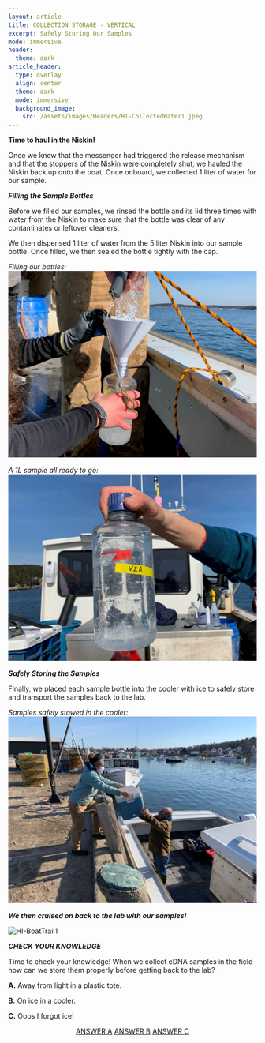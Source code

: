 ```yaml
---
layout: article
title: COLLECTION STORAGE - VERTICAL
excerpt: Safely Storing Our Samples
mode: immersive
header:
  theme: dark
article_header:
  type: overlay
  align: center
  theme: dark
  mode: immersive
  background_image:
    src: /assets/images/Headers/HI-CollectedWater1.jpeg
---
```


**Time to haul in the Niskin!**

Once we knew that the messenger had triggered the release mechanism and that the stoppers of the Niskin were completely shut, we hauled the Niskin back up onto the boat. Once onboard, we collected 1 liter of water for our sample. 


***Filling the Sample Bottles***

Before we filled our samples, we rinsed the bottle and its lid three times with water from the Niskin to make sure that the bottle was clear of any contaminates or leftover cleaners. 

We then dispensed 1 liter of water from the 5 liter Niskin into our sample bottle. Once filled, we then sealed the bottle tightly with the cap.



<!-- *Dispensing the sample water:*
![HI-BottleFilling2](/assets/images/HI/HI-BottleFilling2.jpeg) --> 

<!--*Filling our bottles:*
![HI-BottleFilling3](/assets/images/HI/HI-BottleFilling3.jpeg) -->

*Filling our bottles:*
![HI-BottleFilling3B](/assets/images/HI/HI-BottleFilling3B.jpeg)

<!--*A 1L sample all ready to go:*
![HI-CollectedWater1](/assets/images/HI/HI-CollectedWater1.jpeg)-->  
*A 1L sample all ready to go:*
![HI-CollectedWater1B](/assets/images/HI/HI-CollectedWater1B.jpeg)


***Safely Storing the Samples***

Finally, we placed each sample bottle into the cooler with ice to safely store and transport the samples back to the lab.

*Samples safely stowed in the cooler:*
![HI-CoolerHandoff1](/assets/images/HI/HI-CoolerHandoff1.jpeg)  



***We then cruised on back to the lab with our samples!***


![HI-BoatTrail1](/assets/images/HI/HI-BoatTrail1.JPG)   




***CHECK YOUR KNOWLEDGE***

Time to check your knowledge! When we collect eDNA samples in the field how can we store them properly before getting back to the lab?

**A.** Away from light in a plastic tote.    

**B.** On ice in a cooler.

**C.** Oops I forgot ice!


<p align="center">
<a class="button button--outline-primary button--pill" href="VerticalFilteringBackground2">ANSWER A</a> <a class="button button--outline-primary button--pill" href="https://maine-wodna.github.io/Filtering/FiltrationBackground">ANSWER B</a> <a class="button button--outline-primary button--pill" href="VerticalFilteringBackground2">ANSWER C</a></p>



